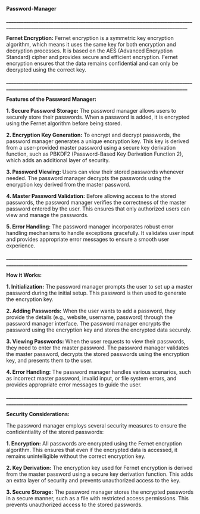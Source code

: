 **Password-Manager**

**____________________________________________________________________________________________________________________________________________________**

**Fernet Encryption:**
Fernet encryption is a symmetric key encryption algorithm, which means it uses the same key for both encryption and decryption processes. It is based on the AES (Advanced Encryption Standard) cipher and provides secure and efficient encryption. Fernet encryption ensures that the data remains confidential and can only be decrypted using the correct key.

**____________________________________________________________________________________________________________________________________________________**

**Features of the Password Manager:**

**1. Secure Password Storage:** The password manager allows users to securely store their passwords. When a password is added, it is encrypted using the Fernet algorithm before being stored.

**2. Encryption Key Generation:** To encrypt and decrypt passwords, the password manager generates a unique encryption key. This key is derived from a user-provided master password using a secure key derivation function, such as PBKDF2 (Password-Based Key Derivation Function 2), which adds an additional layer of security.

**3. Password Viewing:** Users can view their stored passwords whenever needed. The password manager decrypts the passwords using the encryption key derived from the master password.

**4. Master Password Validation:** Before allowing access to the stored passwords, the password manager verifies the correctness of the master password entered by the user. This ensures that only authorized users can view and manage the passwords.

**5. Error Handling:** The password manager incorporates robust error handling mechanisms to handle exceptions gracefully. It validates user input and provides appropriate error messages to ensure a smooth user experience.

**____________________________________________________________________________________________________________________________________________________**

**How it Works:**

**1. Initialization:** The password manager prompts the user to set up a master password during the initial setup. This password is then used to generate the encryption key.

**2. Adding Passwords:** When the user wants to add a password, they provide the details (e.g., website, username, password) through the password manager interface. The password manager encrypts the password using the encryption key and stores the encrypted data securely.

**3. Viewing Passwords:** When the user requests to view their passwords, they need to enter the master password. The password manager validates the master password, decrypts the stored passwords using the encryption key, and presents them to the user.

**4. Error Handling:** The password manager handles various scenarios, such as incorrect master password, invalid input, or file system errors, and provides appropriate error messages to guide the user.

**____________________________________________________________________________________________________________________________________________________**

**Security Considerations:**

The password manager employs several security measures to ensure the confidentiality of the stored passwords:

**1. Encryption:** All passwords are encrypted using the Fernet encryption algorithm. This ensures that even if the encrypted data is accessed, it remains unintelligible without the correct encryption key.

**2. Key Derivation:** The encryption key used for Fernet encryption is derived from the master password using a secure key derivation function. This adds an extra layer of security and prevents unauthorized access to the key.

**3. Secure Storage:** The password manager stores the encrypted passwords in a secure manner, such as a file with restricted access permissions. This prevents unauthorized access to the stored passwords.



